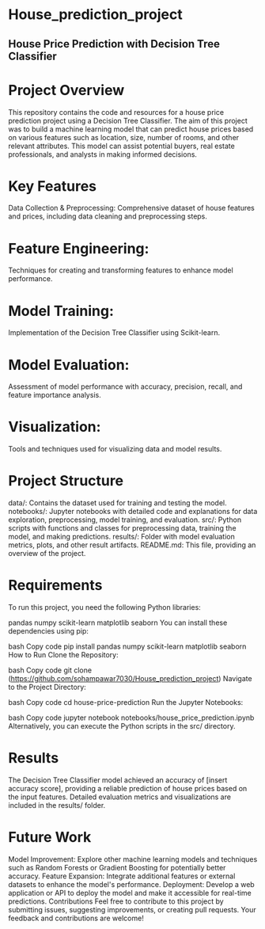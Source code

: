 # House_prediction_project
## House Price Prediction with Decision Tree Classifier
# Project Overview
This repository contains the code and resources for a house price prediction project using a Decision Tree Classifier. The aim of this project was to build a machine learning model that can predict house prices based on various features such as location, size, number of rooms, and other relevant attributes. This model can assist potential buyers, real estate professionals, and analysts in making informed decisions.

# Key Features
Data Collection & Preprocessing: Comprehensive dataset of house features and prices, including data cleaning and preprocessing steps.
# Feature Engineering: 
Techniques for creating and transforming features to enhance model performance.
# Model Training:
Implementation of the Decision Tree Classifier using Scikit-learn.
# Model Evaluation: 
Assessment of model performance with accuracy, precision, recall, and feature importance analysis.
# Visualization: 
Tools and techniques used for visualizing data and model results.
# Project Structure
data/: Contains the dataset used for training and testing the model.
notebooks/: Jupyter notebooks with detailed code and explanations for data exploration, preprocessing, model training, and evaluation.
src/: Python scripts with functions and classes for preprocessing data, training the model, and making predictions.
results/: Folder with model evaluation metrics, plots, and other result artifacts.
README.md: This file, providing an overview of the project.

# Requirements
To run this project, you need the following Python libraries:

pandas
numpy
scikit-learn
matplotlib
seaborn
You can install these dependencies using pip:

bash
Copy code
pip install pandas numpy scikit-learn matplotlib seaborn
How to Run
Clone the Repository:

bash
Copy code
git clone (https://github.com/sohampawar7030/House_prediction_project)
Navigate to the Project Directory:

bash
Copy code
cd house-price-prediction
Run the Jupyter Notebooks:

bash
Copy code
jupyter notebook notebooks/house_price_prediction.ipynb
Alternatively, you can execute the Python scripts in the src/ directory.

# Results
The Decision Tree Classifier model achieved an accuracy of [insert accuracy score], providing a reliable prediction of house prices based on the input features. Detailed evaluation metrics and visualizations are included in the results/ folder.

# Future Work
Model Improvement: Explore other machine learning models and techniques such as Random Forests or Gradient Boosting for potentially better accuracy.
Feature Expansion: Integrate additional features or external datasets to enhance the model's performance.
Deployment: Develop a web application or API to deploy the model and make it accessible for real-time predictions.
Contributions
Feel free to contribute to this project by submitting issues, suggesting improvements, or creating pull requests. Your feedback and contributions are welcome!


